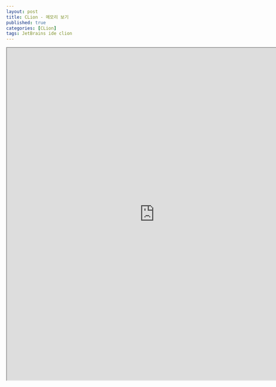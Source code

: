 ```yaml
---
layout: post
title: CLion - 메모리 보기
published: true
categories: [CLion]
tags: JetBrains ide clion
---
```

<iframe width="800" height="900" src="https://docs.google.com/document/d/e/2PACX-1vR5KTZnDG1Artay-552J2QHaFNoV2A4E7NoSBo4eRkJZpDKeXrztG2WQjDYNrzIi0pEq68umwizR3-g/pub?embedded=true"></iframe>    
  